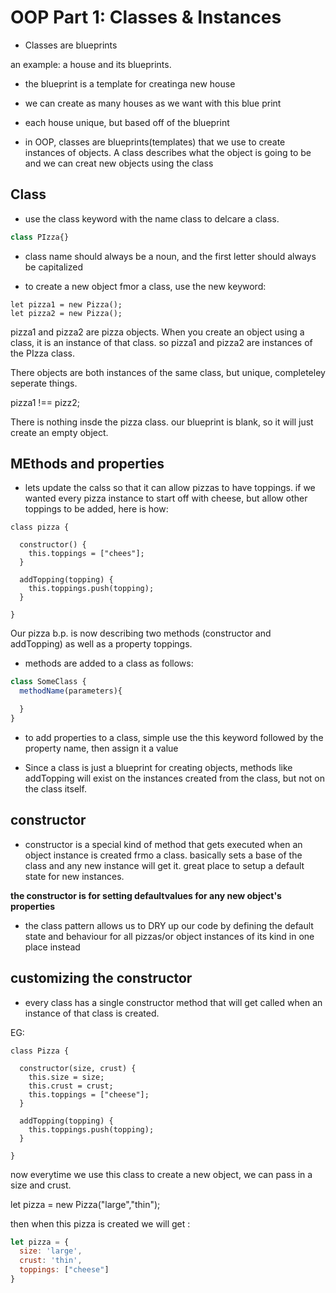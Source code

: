 # OOP Part 1: Classes & Instances

* Classes are blueprints

an example: a house and its blueprints.

  * the blueprint is a template for creatinga  new house
  *  we can create as many houses as we want with this blue print 
  * each house unique, but based off of the blueprint

* in OOP, classes are blueprints(templates) that we use to create instances of objects. A class describes what the object is going to be and we can creat new objects using the class

## Class

* use the class keyword with the name class to delcare a class.

```js
class PIzza{}
```

* class name should always be a noun, and the first letter should always be capitalized

* to create a new object fmor a class, use the new keyword: 

```JS
let pizza1 = new Pizza();
let pizza2 = new Pizza();
```

pizza1 and pizza2 are pizza objects. When you create an object using a class, it is an instance of that class. so pizza1 and pizza2 are instances of the PIzza class.

There objects are both instances of the same class, but unique, completeley seperate things.

pizza1 !== pizz2;

There is nothing insde the pizza class. our blueprint is blank, so it will just create an empty object.

## MEthods and properties

* lets update the calss so that it can allow pizzas to have toppings. if we wanted every pizza instance to start off with cheese, but allow other toppings to be added, here is how:

```JS
class pizza {

  constructor() {
    this.toppings = ["chees"];
  }

  addTopping(topping) {
    this.toppings.push(topping);
  }

}
```
 
Our pizza b.p. is now describing two methods (constructor and addTopping) as well as a property toppings.

* methods are added to a class as follows:

```js
class SomeClass {
  methodName(parameters){

  }
}
```

* to add properties to a class, simple use the this keyword followed by the property name, then assign it a value

* Since a class is just a blueprint for creating objects, methods like addTopping will exist on the instances created from the class, but not on the class itself.

## constructor

* constructor is a special kind of method that gets executed when an object instance is created frmo a class. basically sets a base of the class and any new instance will get it. great place to setup a default state for new instances.

**the constructor is for setting defaultvalues for any new object's properties**

* the class pattern allows us to DRY up our code by defining the default state and behaviour for all pizzas/or object instances of its kind in one place instead

## customizing the constructor

* every class has a single constructor method that will get called when an instance of that class is created. 

EG: 

```JS
class Pizza {

  constructor(size, crust) {
    this.size = size;
    this.crust = crust;
    this.toppings = ["cheese"];
  }

  addTopping(topping) {
    this.toppings.push(topping);
  }

}
```

now everytime we use this class to create a new object, we can pass in a size and crust.

let pizza = new Pizza("large","thin");

then when this pizza is created we will get :

```js
let pizza = {
  size: 'large',
  crust: 'thin',
  toppings: ["cheese"]
}
```